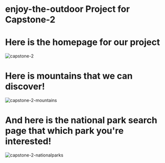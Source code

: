 # enjoy-the-outdoor Project for Capstone-2 
# Here is the homepage for our project
![capstone-2](https://github.com/mkpcoding/enjoy-the-outdoors/assets/101961201/496b40d7-b8c9-4489-bd2e-91d56e9d31c0)
# Here is mountains that we can discover! 
![capstone-2-mountains](https://github.com/mkpcoding/enjoy-the-outdoors/assets/101961201/5f86c668-cf8a-4323-b70c-bf11764cc091)
# And here is the national park search page that which park you're interested! 
![capstone-2-nationalparks](https://github.com/mkpcoding/enjoy-the-outdoors/assets/101961201/004dc8e5-284a-4747-8767-e4dd46b339e2)
